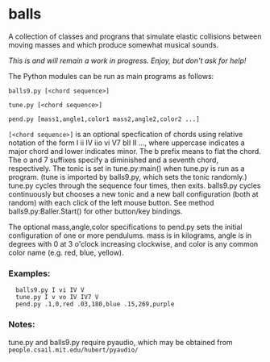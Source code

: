 # balls

A collection of classes and prograns that simulate elastic collisions
between moving masses and which produce somewhat musical sounds.

_This is and will remain a work in progress.  Enjoy, but don't ask for help!_

The Python modules can be run as main programs as follows:

```
balls9.py [<chord sequence>]

tune.py [<chord sequence>]

pend.py [mass1,angle1,color1 mass2,angle2,color2 ...]
```
```[<chord sequence>]``` is an optional specfication of chords using
relative notation of the form I ii IV iio vi V7 bII II ..., where
uppercase indicates a major chord and lower indicates minor.  The b
prefix means to flat the chord.  The o and 7 suffixes specify a
diminished and a seventh chord, respectively.  The tonic is set in
tune.py:main() when tune.py is run as a program.  (tune is imported by
balls9.py, which sets the tonic randomly.)  tune.py cycles through the
sequence four times, then exits.  balls9.py cycles continuously but
chooses a new tonic and a new ball configuration (both at random) with
each click of the left mouse button.  See method
balls9.py:Baller.Start() for other button/key bindings.

The optional mass,angle,color specifications to pend.py sets the
initial configuration of one or more pendulums. mass is in kilograms,
angle is in degrees with 0 at 3 o'clock increasing clockwise, and
color is any common color name (e.g. red, blue, yellow).

### Examples:  
```
  balls9.py I vi IV V  
  tune.py I v vo IV IV7 V  
  pend.py .1,0,red .03,180,blue .15,269,purple
```

### Notes:

tune.py and balls9.py require pyaudio, which may be obtained from ```  people.csail.mit.edu/hubert/pyaudio/ ```

